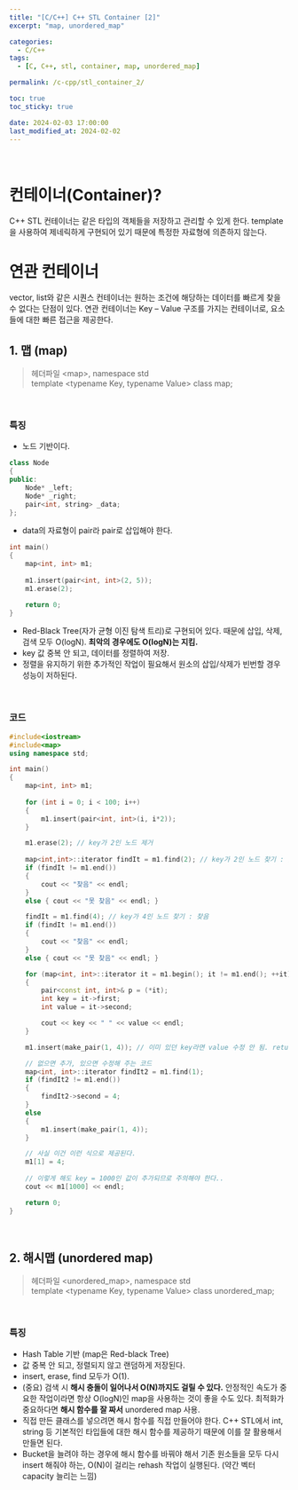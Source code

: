 ```yaml
---
title: "[C/C++] C++ STL Container [2]"
excerpt: "map, unordered_map"

categories:
  - C/C++
tags:
  - [C, C++, stl, container, map, unordered_map]

permalink: /c-cpp/stl_container_2/

toc: true
toc_sticky: true

date: 2024-02-03 17:00:00
last_modified_at: 2024-02-02
---
```

<br>

# 컨테이너(Container)?
C++ STL 컨테이너는 같은 타입의 객체들을 저장하고 관리할 수 있게 한다. template을 사용하여 제네릭하게 구현되어 있기 때문에 특정한 자료형에 의존하지 않는다.<br>

# 연관 컨테이너
vector, list와 같은 시퀀스 컨테이너는 원하는 조건에 해당하는 데이터를 빠르게 찾을 수 없다는 단점이 있다.
연관 컨테이너는 Key – Value 구조를 가지는 컨테이너로, 요소들에 대한 빠른 접근을 제공한다.

## 1. 맵 (map)
>헤더파일 \<map>, namespace std<br>
>template \<typename Key, typename Value> class map;

<br>

### 특징
- 노드 기반이다.

```cpp
class Node
{
public:
	Node* _left;
	Node* _right;
	pair<int, string> _data;
};
```

- data의 자료형이 pair라 pair로 삽입해야 한다.

```cpp
int main()
{
	map<int, int> m1;
	
	m1.insert(pair<int, int>(2, 5));
	m1.erase(2);

	return 0;
}
```

- Red-Black Tree(자가 균형 이진 탐색 트리)로 구현되어 있다. 때문에 삽입, 삭제, 검색 모두 O(logN). **최악의 경우에도 O(logN)는 지킴.**
- key 값 중복 안 되고, 데이터를 정렬하여 저장.
- 정렬을 유지하기 위한 추가적인 작업이 필요해서 원소의 삽입/삭제가 빈번할 경우 성능이 저하된다.

<br>

### 코드

```cpp
#include<iostream>
#include<map>
using namespace std;

int main()
{
	map<int, int> m1;
	
	for (int i = 0; i < 100; i++)
	{
		m1.insert(pair<int, int>(i, i*2));
	}

	m1.erase(2); // key가 2인 노드 제거
	
	map<int,int>::iterator findIt = m1.find(2); // key가 2인 노드 찾기 : 못 찾음
	if (findIt != m1.end())
	{
		cout << "찾음" << endl;
	}
	else { cout << "못 찾음" << endl; }

	findIt = m1.find(4); // key가 4인 노드 찾기 : 찾음
	if (findIt != m1.end())
	{
		cout << "찾음" << endl;
	}
	else { cout << "못 찾음" << endl; }

	for (map<int, int>::iterator it = m1.begin(); it != m1.end(); ++it)
	{
		pair<const int, int>& p = (*it);
		int key = it->first;
		int value = it->second;

		cout << key << " " << value << endl;
	}

	m1.insert(make_pair(1, 4)); // 이미 있던 key라면 value 수정 안 됨. return 해주는 pair.second가 false.

	// 없으면 추가, 있으면 수정해 주는 코드
	map<int, int>::iterator findIt2 = m1.find(1);
	if (findIt2 != m1.end())
	{
		findIt2->second = 4;
	}
	else
	{
		m1.insert(make_pair(1, 4));
	}

	// 사실 이건 이런 식으로 제공된다.
	m1[1] = 4;
	
	// 이렇게 해도 key = 1000인 값이 추가되므로 주의해야 한다..
	cout << m1[1000] << endl;

	return 0;
}
```

<br>

## 2. 해시맵 (unordered map)
>헤더파일 \<unordered_map>, namespace std<br>
>template \<typename Key, typename Value> class unordered_map;

<br>

### 특징

- Hash Table 기반 (map은 Red-black Tree)
- 값 중복 안 되고, 정렬되지 않고 랜덤하게 저장된다.
- insert, erase, find 모두가 O(1).
- (중요) 검색 시 **해시 충돌이 일어나서 O(N)까지도 걸릴 수 있다.** 안정적인 속도가 중요한 작업이라면 항상 O(logN)인 map을 사용하는 것이 좋을 수도 있다. 최적화가 중요하다면 **해시 함수를 잘 짜서** unordered map 사용.
- 직접 만든 클래스를 넣으려면 해시 함수를 직접 만들어야 한다. C++ STL에서 int, string 등 기본적인 타입들에 대한 해시 함수를 제공하기 때문에 이를 잘 활용해서 만들면 된다.
- Bucket을 늘려야 하는 경우에 해시 함수를 바꿔야 해서 기존 원소들을 모두 다시 insert 해줘야 하는, O(N)이 걸리는 rehash 작업이 실행된다. (약간 벡터 capacity 늘리는 느낌) 